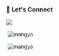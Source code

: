 ### 🔌 Let's Connect
[<img src="https://img.shields.io/badge/LinkedIn-0077B5?style=for-the-badge&logo=linkedin&logoColor=white" />](https://www.linkedin.com/in/mangesh-ghadigaonkar-b2570222/)

<p>&nbsp;<img align="center" src="https://github-readme-stats.vercel.app/api?username=mangya&show_icons=true&locale=en" alt="mangya" /></p>
<p>&nbsp;<img align="center" src="https://github-readme-stats.vercel.app/api/top-langs/?username=mangya&show_icons=true&locale=en" alt="mangya" /></p>
 </div>
